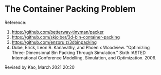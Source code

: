 # The Container Packing Problem

Reference:
1) https://github.com/betterway-tinyman/packer
2) https://github.com/skjolber/3d-bin-container-packing
3) https://github.com/enzoruiz/3dbinpacking
4) Dube, Erick, Leon R. Kanavathy, and Phoenix Woodview. "Optimizing Three-Dimensional Bin Packing Through Simulation." Sixth IASTED International Conference Modelling, Simulation, and Optimization. 2006.

Revised by Kao, March 2021 20:20
